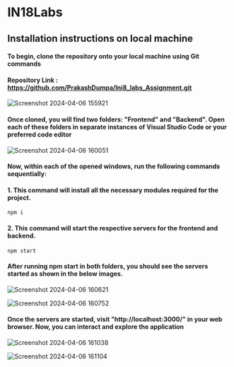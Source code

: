 # IN18Labs 
## Installation instructions on local machine

#### To begin, clone the repository onto your local machine using Git commands

#### Repository Link : https://github.com/PrakashDumpa/Ini8_labs_Assignment.git

![Screenshot 2024-04-06 155921](https://github.com/PrakashDumpa/Ini8_labs_Assignment/assets/116936020/0e871885-8655-4f8d-827e-a8ad815d0953)


#### Once cloned, you will find two folders: "Frontend" and "Backend". Open each of these folders in separate instances of Visual Studio Code or your preferred code editor

![Screenshot 2024-04-06 160051](https://github.com/PrakashDumpa/Ini8_labs_Assignment/assets/116936020/2b152852-c1ae-432e-b9ed-c2ae418b4961)



#### Now, within each of the opened windows, run the following commands sequentially:

#### 1. This command will install all the necessary modules required for the project. 
    npm i

#### 2. This command will start the respective servers for the frontend and backend.
    npm start

#### After running npm start in both folders, you should see the servers started as shown in the below images.

![Screenshot 2024-04-06 160621](https://github.com/PrakashDumpa/Ini8_labs_Assignment/assets/116936020/2253b212-63f5-4b7e-adf4-d42ebae977ae)


![Screenshot 2024-04-06 160752](https://github.com/PrakashDumpa/Ini8_labs_Assignment/assets/116936020/a0c6e021-1a93-4c71-b28c-59c285e82984)




#### Once the servers are started, visit "http://localhost:3000/" in your web browser. Now, you can interact and explore the application

![Screenshot 2024-04-06 161038](https://github.com/PrakashDumpa/Ini8_labs_Assignment/assets/116936020/67e4a6e7-d615-44d2-92d4-bf015db874a9)



![Screenshot 2024-04-06 161104](https://github.com/PrakashDumpa/Ini8_labs_Assignment/assets/116936020/46479d4c-4b2b-4637-8572-5359912bc239)

